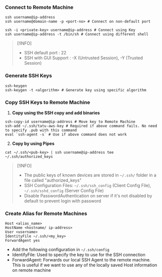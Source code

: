 ### Connect to Remote Machine

````ssh
ssh username@ip-address
ssh username@domain-name -p <port-no> # Connect on non-default port

ssh -i <private-key> username@ip-address # Connect using Key
ssh username@ip-address -t /bin/sh # Connect using different shell
````

 > [!INFO]
 > - SSH default port : 22
 > - SSH with GUI Support : -X (Untrusted Session), -Y (Trusted Session)

### Generate SSH Keys

````shell
ssh-keygen
ssh-keygen -t <algorithm> # Generate key using specific algorithm
````

### Copy SSH Keys to Remote Machine

1. **Copy using the SSH copy and add binaries**

````shell
ssh-copy-id username@ip-address # Move key to Remote Machine
ssh-add ~/.ssh/tatu-aws-key # Required if above command fails. No need to specify .pub with this command
eval `ssh-agent -s` # Use if above command does not work
````

2. **Copy by using Pipes**

````shell
cat ~/.ssh/<pub-key> | ssh username@ip-address tee ~/.ssh/authorized_keys
````

 > [!INFO]
 > * The public keys of known devices are stored in `~/.ssh/` folder in a file called "authorized_keys"
 > * SSH Configuration Files: `~/.ssh/ssh_config` (Client Config File), `~/.ssh/sshd_config` (Server Config File)
 > * Disable PasswordAuthentication on server if it's not disabled by default to prevent login with password

### Create Alias for Remote Machines

````shell
Host <alias_name>
HostName <hostname/ ip-address>
User <username>
IdentityFile ~/.ssh/<my_key>
ForwardAgent yes
````

* Add the following configuration in `~/.ssh/config`
* IdentifyFile: Used to specify the key to use for the SSH connection
* ForwardAgent: Forwards our local SSH Agent to the remote machine. This is useful if we want to use any of the locally saved Host information on remote machine
